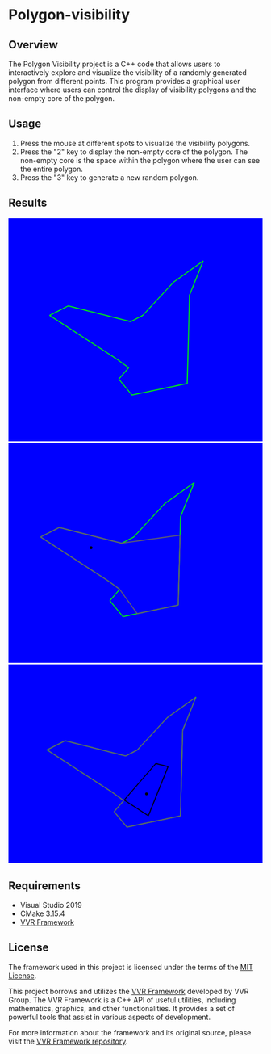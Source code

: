 # Polygon-visibility

## Overview
The Polygon Visibility project is a C++ code that allows users to interactively explore and visualize the visibility of a randomly generated polygon from different points. This program provides a graphical user interface where users can control the display of visibility polygons and the non-empty core of the polygon.

## Usage
1. Press the mouse at different spots to visualize the visibility polygons.
2. Press the "2" key to display the non-empty core of the polygon. The non-empty core is the space within the polygon where the user can see the entire polygon.
3. Press the "3" key to generate a new random polygon.

## Results
![Demo](./images/1.png)
![Demo](./images/2.png)
![Demo](./images/3.png)

## Requirements
- Visual Studio 2019
- CMake 3.15.4
- [VVR Framework](https://github.com/vvrgroup/VVR-Framework)

## License

The framework used in this project is licensed under the terms of the [MIT License](./framework_license/LICENSE.txt).


This project borrows and utilizes the [VVR Framework](https://github.com/vvrgroup/VVR-Framework) developed by VVR Group. The VVR Framework is a C++ API of useful utilities, including mathematics, graphics, and other functionalities. It provides a set of powerful tools that assist in various aspects of development.

For more information about the framework and its original source, please visit the [VVR Framework repository](https://github.com/vvrgroup/VVR-Framework).
